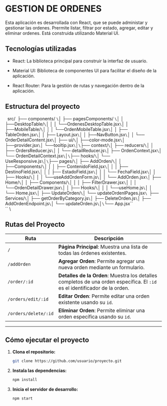 # GESTION DE ORDENES 
Esta aplicación es desarrollada con React, que se puede administar y gestionar las ordenes.
Prermite listar, filtrar por estado, agregar, editar y eliminar ordenes. Está construida utilizando Material UI.


## Tecnologías utilizadas

- React: La biblioteca principal para construir la interfaz de usuario.

- Material UI: Biblioteca de componentes UI para facilitar el diseño de la aplicación.

- React Router: Para la gestión de rutas y navegación dentro de la aplicación.

## Estructura del proyecto

``
``src/``
``├── components/ `` \
``│   ├── pagesComponents/ `` \
``│   │   ├──DesktopTable/`` \
``│   │   │      └──OrdenesDesktopTable.jsx`` \
``│   │   ├──MobileTable/`` \
``│   │   │      └──OrdenMobileTable.jsx`` \
``│   │   ├── TableOrden.jsx`` \
``│   │   ├── Layout.jsx`` \
``│   │   ├──NavButton.jsx`` \
``│   │   └── OrderDetailContent.jsx`` \
``│   ├── ui/`` \
``│        ├──color-mode.jsx`` \
``│        ├──provider.jsx`` \
``│        └──tooltip.jsx`` \
``│`` \
``├── context/`` \
``│    ├── reducers/`` \
``│    │      ├── OrdersReducer.js`` \
``│    │      └── detailReducer.js`` \
``│    ├── OrdenContext.jsx`` \
``│    └── OrdenDetailContext.jsx`` \
``│`` \
``├── hooks/`` \
``│   └── UseResponsive.js`` \
``│`` \
``├── pages/`` \
``│   ├── AddOrden/`` \
``│   │      ├──Components/`` \
``│   │      │     ├── ContenidoField.jsx`` \
``│   │      │     ├── DestinoField.jsx`` \
``│   │      │     ├── EstadoField.jsx`` \
``│   │      │     └── FechaField.jsx`` \
``│   │      ├── Hooks/`` \
``│   │      │     └──useAddOrdenForm.js`` \
``│   │      └── AddOrden.jsx`` \
``│   ├── Home/`` \
``│   │       ├── Components/`` \
``│   │       │    ├── FilterDrawer.jsx`` \
``│   │       │    └──OrdenDetailDrawer.jsx`` \
``│   │       ├── Hooks/`` \
``│   │       │     └──useHome.js`` \
``│   │       └── Home.jsx`` \
``│   ├── UpdateOrden/`` \
``│             └── updateOrdenlPages.jsx`` \ 
``├── Services/`` \
``│    ├── getOrderByCategory.js`` \
``│    ├── DeleteOrden.js`` \
``│    ├── AddOrdenEndpoint.js`` \
``│    └── updateOrden.js`` \
``│`` \
``└── App.jsx\`` \
`` \


## Rutas del Proyecto

| **Ruta**                      | **Descripción**                                                                 |
|-------------------------------|---------------------------------------------------------------------------------|
| `/`                            | **Página Principal**: Muestra una lista de todas las órdenes existentes.        |
| `/addOrden`                    | **Agregar Orden**: Permite agregar una nueva orden mediante un formulario.      |
| `/order/:id`                   | **Detalles de la Orden**: Muestra los detalles completos de una orden específica. El `:id` es el identificador de la orden. |
| `/orders/edit/:id`             | **Editar Orden**: Permite editar una orden existente usando su `id`.           |
| `/orders/delete/:id`           | **Eliminar Orden**: Permite eliminar una orden específica usando su `id`.      |

---

## Cómo ejecutar el proyecto

1. **Clona el repositorio:**
    ```bash
    git clone https://github.com/usuario/proyecto.git
    ```

2. **Instala las dependencias:**
    ```bash
    npm install
    ```

3. **Inicia el servidor de desarrollo:**
    ```bash
    npm start
    ```

